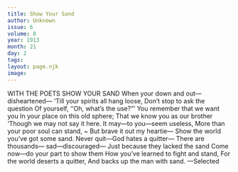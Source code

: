 ```yaml
---
title: Show Your Sand
author: Unknown
issue: 6
volume: 8
year: 1913
month: 21
day: 2
tags:
layout: page.njk
image:
---
```

WITH THE POETS SHOW YOUR SAND    When your down and out—disheartened— ‘Till your spirits all hang loose, Don’t stop to ask the question Of yourself, ‘‘Oh, what’s the use?”’ You remember that we want you In your place on this old sphere; That we know you as our brother ‘Though we may not say it here. It may—to you—seem useless, More than your poor soul can stand, ~ But brave it out my heartie— Show the world you’ve got some sand. Never quit—God hates a quitter— There are thousands— sad—discouraged— Just because they lacked the sand Come now—do your part to show them How you’ve learned to fight and stand, For the world deserts a quitter, And backs up the man with sand. —Selected 


